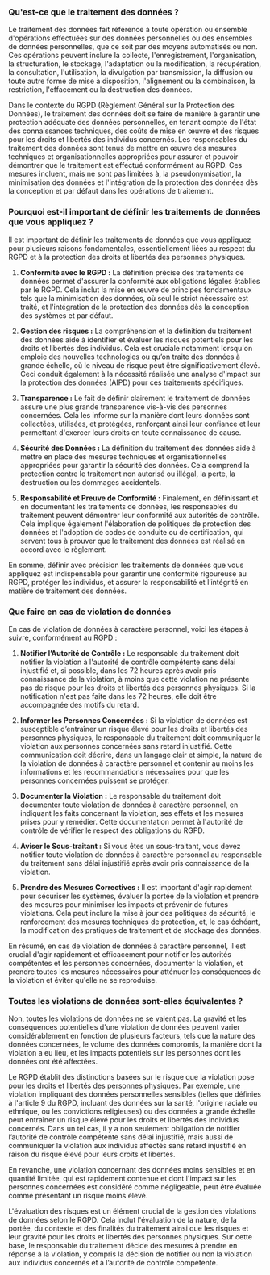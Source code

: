 ### Qu'est-ce que le traitement des données ?

Le traitement des données fait référence à toute opération ou ensemble d'opérations effectuées sur des données personnelles ou des ensembles de données personnelles, que ce soit par des moyens automatisés ou non. Ces opérations peuvent inclure la collecte, l'enregistrement, l'organisation, la structuration, le stockage, l'adaptation ou la modification, la récupération, la consultation, l'utilisation, la divulgation par transmission, la diffusion ou toute autre forme de mise à disposition, l'alignement ou la combinaison, la restriction, l'effacement ou la destruction des données.

Dans le contexte du RGPD (Règlement Général sur la Protection des Données), le traitement des données doit se faire de manière à garantir une protection adéquate des données personnelles, en tenant compte de l'état des connaissances techniques, des coûts de mise en œuvre et des risques pour les droits et libertés des individus concernés. Les responsables du traitement des données sont tenus de mettre en œuvre des mesures techniques et organisationnelles appropriées pour assurer et pouvoir démontrer que le traitement est effectué conformément au RGPD. Ces mesures incluent, mais ne sont pas limitées à, la pseudonymisation, la minimisation des données et l'intégration de la protection des données dès la conception et par défaut dans les opérations de traitement.

### Pourquoi est-il important de définir les traitements de données que vous appliquez ?

Il est important de définir les traitements de données que vous appliquez pour plusieurs raisons fondamentales, essentiellement liées au respect du RGPD et à la protection des droits et libertés des personnes physiques. 

1. **Conformité avec le RGPD :** La définition précise des traitements de données permet d'assurer la conformité aux obligations légales établies par le RGPD. Cela inclut la mise en œuvre de principes fondamentaux tels que la minimisation des données, où seul le strict nécessaire est traité, et l'intégration de la protection des données dès la conception des systèmes et par défaut.

2. **Gestion des risques :** La compréhension et la définition du traitement des données aide à identifier et évaluer les risques potentiels pour les droits et libertés des individus. Cela est cruciale notamment lorsqu'on emploie des nouvelles technologies ou qu’on traite des données à grande échelle, où le niveau de risque peut être significativement élevé. Ceci conduit également à la nécessité réalisée une analyse d'impact sur la protection des données (AIPD) pour ces traitements spécifiques.

3. **Transparence :** Le fait de définir clairement le traitement de données assure une plus grande transparence vis-à-vis des personnes concernées. Cela les informe sur la manière dont leurs données sont collectées, utilisées, et protégées, renforçant ainsi leur confiance et leur permettant d'exercer leurs droits en toute connaissance de cause.

4. **Sécurité des Données :** La définition du traitement des données aide à mettre en place des mesures techniques et organisationnelles appropriées pour garantir la sécurité des données. Cela comprend la protection contre le traitement non autorisé ou illégal, la perte, la destruction ou les dommages accidentels.

5. **Responsabilité et Preuve de Conformité :** Finalement, en définissant et en documentant les traitements de données, les responsables du traitement peuvent démontrer leur conformité aux autorités de contrôle. Cela implique également l'élaboration de politiques de protection des données et l'adoption de codes de conduite ou de certification, qui servent tous à prouver que le traitement des données est réalisé en accord avec le règlement.

En somme, définir avec précision les traitements de données que vous appliquez est indispensable pour garantir une conformité rigoureuse au RGPD, protéger les individus, et assurer la responsabilité et l’intégrité en matière de traitement des données.

### Que faire en cas de violation de données

En cas de violation de données à caractère personnel, voici les étapes à suivre, conformément au RGPD :

1. **Notifier l’Autorité de Contrôle :** Le responsable du traitement doit notifier la violation à l'autorité de contrôle compétente sans délai injustifié et, si possible, dans les 72 heures après avoir pris connaissance de la violation, à moins que cette violation ne présente pas de risque pour les droits et libertés des personnes physiques. Si la notification n'est pas faite dans les 72 heures, elle doit être accompagnée des motifs du retard.

2. **Informer les Personnes Concernées :** Si la violation de données est susceptible d’entraîner un risque élevé pour les droits et libertés des personnes physiques, le responsable du traitement doit communiquer la violation aux personnes concernées sans retard injustifié. Cette communication doit décrire, dans un langage clair et simple, la nature de la violation de données à caractère personnel et contenir au moins les informations et les recommandations nécessaires pour que les personnes concernées puissent se protéger.

3. **Documenter la Violation :** Le responsable du traitement doit documenter toute violation de données à caractère personnel, en indiquant les faits concernant la violation, ses effets et les mesures prises pour y remédier. Cette documentation permet à l'autorité de contrôle de vérifier le respect des obligations du RGPD.

4. **Aviser le Sous-traitant :** Si vous êtes un sous-traitant, vous devez notifier toute violation de données à caractère personnel au responsable du traitement sans délai injustifié après avoir pris connaissance de la violation.

5. **Prendre des Mesures Correctives :** Il est important d'agir rapidement pour sécuriser les systèmes, évaluer la portée de la violation et prendre des mesures pour minimiser les impacts et prévenir de futures violations. Cela peut inclure la mise à jour des politiques de sécurité, le renforcement des mesures techniques de protection, et, le cas échéant, la modification des pratiques de traitement et de stockage des données.

En résumé, en cas de violation de données à caractère personnel, il est crucial d'agir rapidement et efficacement pour notifier les autorités compétentes et les personnes concernées, documenter la violation, et prendre toutes les mesures nécessaires pour atténuer les conséquences de la violation et éviter qu'elle ne se reproduise.

### Toutes les violations de données sont-elles équivalentes ?

Non, toutes les violations de données ne se valent pas. La gravité et les conséquences potentielles d'une violation de données peuvent varier considérablement en fonction de plusieurs facteurs, tels que la nature des données concernées, le volume des données compromis, la manière dont la violation a eu lieu, et les impacts potentiels sur les personnes dont les données ont été affectées.

Le RGPD établit des distinctions basées sur le risque que la violation pose pour les droits et libertés des personnes physiques. Par exemple, une violation impliquant des données personnelles sensibles (telles que définies à l'article 9 du RGPD, incluant des données sur la santé, l'origine raciale ou ethnique, ou les convictions religieuses) ou des données à grande échelle peut entraîner un risque élevé pour les droits et libertés des individus concernés. Dans un tel cas, il y a non seulement obligation de notifier l’autorité de contrôle compétente sans délai injustifié, mais aussi de communiquer la violation aux individus affectés sans retard injustifié en raison du risque élevé pour leurs droits et libertés.

En revanche, une violation concernant des données moins sensibles et en quantité limitée, qui est rapidement contenue et dont l'impact sur les personnes concernées est considéré comme négligeable, peut être évaluée comme présentant un risque moins élevé.

L'évaluation des risques est un élément crucial de la gestion des violations de données selon le RGPD. Cela inclut l'évaluation de la nature, de la portée, du contexte et des finalités du traitement ainsi que les risques et leur gravité pour les droits et libertés des personnes physiques. Sur cette base, le responsable du traitement décide des mesures à prendre en réponse à la violation, y compris la décision de notifier ou non la violation aux individus concernés et à l’autorité de contrôle compétente.

